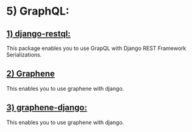 # 5) GraphQL:







<h2>
	<a href="lessons/1_django_restql.md">
		1) django-restql:
	</a>
</h2>
This package enables you to use GrapQL with Django REST Framework 
Serializations.





<h2>
	<a href="lessons/2_graphene.md">
		2) Graphene
	</a>
</h2>

This enables you to use graphene with django.






<h2>
	<a href="lessons/3_graphene_django.md">
		3) graphene-django:
	</a>
</h2>

This enables you to use graphene with django.








